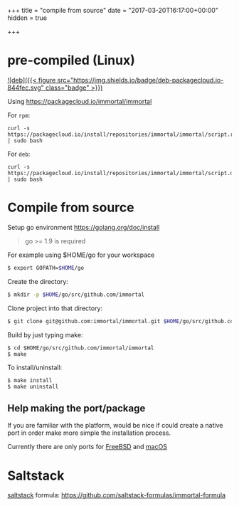 +++
title = "compile from source"
date = "2017-03-20T16:17:00+00:00"
hidden = true

+++

# pre-compiled (Linux)

[![deb]({{< figure src="https://img.shields.io/badge/deb-packagecloud.io-844fec.svg" class="badge" >}})](https://packagecloud.io/immortal/immortal)



Using https://packagecloud.io/immortal/immortal

For `rpm`:

    curl -s https://packagecloud.io/install/repositories/immortal/immortal/script.rpm.sh | sudo bash


For `deb`:

    curl -s https://packagecloud.io/install/repositories/immortal/immortal/script.deb.sh | sudo bash



# Compile from source

Setup go environment https://golang.org/doc/install

> go >= 1.9 is required

For example using $HOME/go for your workspace

```bash
$ export GOPATH=$HOME/go
```

Create the directory:

```bash
$ mkdir -p $HOME/go/src/github.com/immortal
```

Clone project into that directory:

```bash
$ git clone git@github.com:immortal/immortal.git $HOME/go/src/github.com/immortal/immortal
```

Build by just typing make:

```
$ cd $HOME/go/src/github.com/immortal/immortal
$ make
```

To install/uninstall:

```
$ make install
$ make uninstall
```

## Help making the port/package

If you are familiar with the platform, would be nice if could create a native
port in order make more simple the installation process.

Currently there are only ports for [FreeBSD](/freebsd) and [macOS](/mac)

# Saltstack

[saltstack](https://saltstack.com/) formula: https://github.com/saltstack-formulas/immortal-formula
